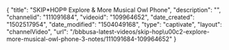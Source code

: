 {
    "title": "SKIP*HOP&reg; Explore &amp; More Musical Owl Phone",
    "description": "",
    "channelid": "111091684",
    "videoid": "109964652",
    "date_created": "1502517954",
    "date_modified": "1504049168",
    "type": "captivate",
    "layout": "channelVideo",
    "url": "\/bbbusa-latest-videos\/skip-hop\u00c2-explore-more-musical-owl-phone-3-notes\/111091684-109964652"
}